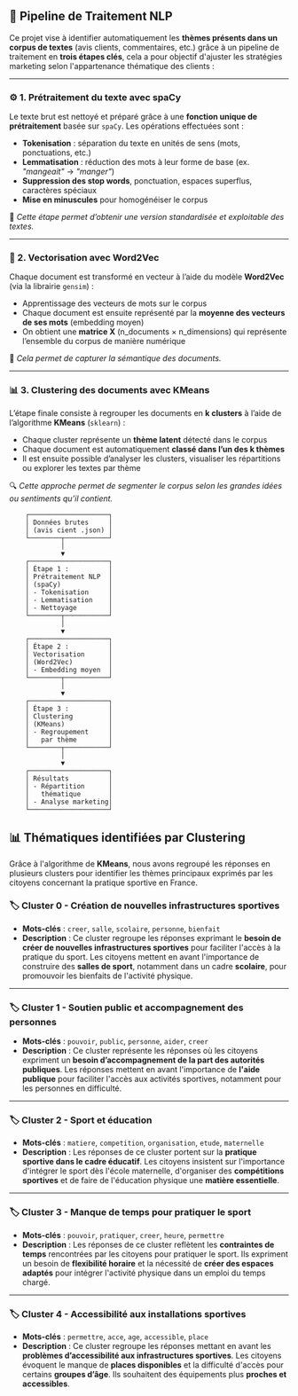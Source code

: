 ## 🧠 Pipeline de Traitement NLP

Ce projet vise à identifier automatiquement les **thèmes présents dans un corpus de textes** (avis clients, commentaires, etc.) grâce à un pipeline de traitement en **trois étapes clés**, cela a pour objectif d'ajuster les stratégies marketing selon l'appartenance thématique des clients  :

---

### ⚙️ 1. Prétraitement du texte avec spaCy

Le texte brut est nettoyé et préparé grâce à une **fonction unique de prétraitement** basée sur `spaCy`. Les opérations effectuées sont :

- **Tokenisation** : séparation du texte en unités de sens (mots, ponctuations, etc.)
- **Lemmatisation** : réduction des mots à leur forme de base (ex. *"mangeait"* → *"manger"*)
- **Suppression des stop words**, ponctuation, espaces superflus, caractères spéciaux
- **Mise en minuscules** pour homogénéiser le corpus

🔧 *Cette étape permet d’obtenir une version standardisée et exploitable des textes.*

---

### 📐 2. Vectorisation avec Word2Vec

Chaque document est transformé en vecteur à l’aide du modèle **Word2Vec** (via la librairie `gensim`) :

- Apprentissage des vecteurs de mots sur le corpus
- Chaque document est ensuite représenté par la **moyenne des vecteurs de ses mots** (embedding moyen)
- On obtient une **matrice X** (n_documents × n_dimensions) qui représente l’ensemble du corpus de manière numérique

🧩 *Cela permet de capturer la sémantique des documents.*

---

### 📊 3. Clustering des documents avec KMeans

L’étape finale consiste à regrouper les documents en **k clusters** à l’aide de l’algorithme **KMeans** (`sklearn`) :

- Chaque cluster représente un **thème latent** détecté dans le corpus
- Chaque document est automatiquement **classé dans l’un des k thèmes**
- Il est ensuite possible d’analyser les clusters, visualiser les répartitions ou explorer les textes par thème

🔍 *Cette approche permet de segmenter le corpus selon les grandes idées ou sentiments qu’il contient.*



        ┌────────────────────┐
        │ Données brutes     │
        │ (avis cient .json) │
        └────────┬───────────┘
                 │
                 ▼
        ┌────────────────────┐
        │ Étape 1 :          │
        │ Prétraitement NLP  │
        │ (spaCy)            │
        │ - Tokenisation     │
        │ - Lemmatisation    │
        │ - Nettoyage        │
        └────────┬───────────┘
                 │
                 ▼
        ┌────────────────────┐
        │ Étape 2 :          │
        │ Vectorisation      │
        │ (Word2Vec)         │
        │ - Embedding moyen  │
        └────────┬───────────┘
                 │
                 ▼
        ┌────────────────────┐
        │ Étape 3 :          │
        │ Clustering         │
        │ (KMeans)           │
        │ - Regroupement     │
        │   par thème        │
        └────────┬───────────┘
                 │
                 ▼
        ┌────────────────────┐
        │ Résultats          │
        │ - Répartition      │
        │   thématique       │
        │ - Analyse marketing│
        └────────────────────┘





## 📊 Thématiques identifiées par Clustering

Grâce à l'algorithme de **KMeans**, nous avons regroupé les réponses en plusieurs clusters pour identifier les thèmes principaux exprimés par les citoyens concernant la pratique sportive en France.

### 🏷️ Cluster 0 - **Création de nouvelles infrastructures sportives**

* **Mots-clés** : `creer`, `salle`, `scolaire`, `personne`, `bienfait`
* **Description** :
  Ce cluster regroupe les réponses exprimant le **besoin de créer de nouvelles infrastructures sportives** pour faciliter l'accès à la pratique du sport. Les citoyens mettent en avant l'importance de construire des **salles de sport**, notamment dans un cadre **scolaire**, pour promouvoir les bienfaits de l'activité physique.

---

### 🏷️ Cluster 1 - **Soutien public et accompagnement des personnes**

* **Mots-clés** : `pouvoir`, `public`, `personne`, `aider`, `creer`
* **Description** :
  Ce cluster représente les réponses où les citoyens expriment un **besoin d’accompagnement de la part des autorités publiques**. Les réponses mettent en avant l'importance de **l'aide publique** pour faciliter l'accès aux activités sportives, notamment pour les personnes en difficulté.

---

### 🏷️ Cluster 2 - **Sport et éducation**

* **Mots-clés** : `matiere`, `competition`, `organisation`, `etude`, `maternelle`
* **Description** :
  Les réponses de ce cluster portent sur la **pratique sportive dans le cadre éducatif**. Les citoyens insistent sur l'importance d'intégrer le sport dès l'école maternelle, d'organiser des **compétitions sportives** et de faire de l'éducation physique une **matière essentielle**.

---

### 🏷️ Cluster 3 - **Manque de temps pour pratiquer le sport**

* **Mots-clés** : `pouvoir`, `pratiquer`, `creer`, `heure`, `permettre`
* **Description** :
  Les réponses de ce cluster reflètent les **contraintes de temps** rencontrées par les citoyens pour pratiquer le sport. Ils expriment un besoin de **flexibilité horaire** et la nécessité de **créer des espaces adaptés** pour intégrer l'activité physique dans un emploi du temps chargé.

---

### 🏷️ Cluster 4 - **Accessibilité aux installations sportives**

* **Mots-clés** : `permettre`, `acce`, `age`, `accessible`, `place`
* **Description** :
  Ce cluster regroupe les réponses mettant en avant les **problèmes d’accessibilité aux infrastructures sportives**. Les citoyens évoquent le manque de **places disponibles** et la difficulté d'accès pour certains **groupes d’âge**. Ils souhaitent des équipements plus **proches et accessibles**.

